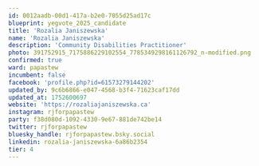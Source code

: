 ```yaml
---
id: 0012aadb-00d1-417a-b2e0-7055d25ad17c
blueprint: yegvote_2025_candidate
title: 'Rozalia Janiszewska'
name: 'Rozalia Janiszewska'
description: 'Community Disabilities Practitioner'
photo: 391752915_7175886229102554_7785349298161126792_n-modified.png
confirmed: true
ward: papastew
incumbent: false
facebook: 'profile.php?id=61573279144202'
updated_by: 9c6b6866-e047-4568-b3f4-71623caf17dd
updated_at: 1752600697
website: 'https://rozaliajaniszewska.ca'
instagram: rjforpapastew
party: f38d080d-1092-4330-9e67-881de742be14
twitter: rjforpapastew
bluesky_handle: rjforpapastew.bsky.social
linkedin: rozalia-janiszewska-6a86b2354
tier: 4
---
```

